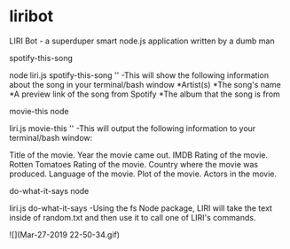 # liribot
LIRI Bot - a superduper smart node.js application written by a dumb man  


spotify-this-song
 
 node liri.js spotify-this-song '' -This will show the following information about the song in your terminal/bash window *Artist(s) *The song's name *A preview link of the song from Spotify *The album that the song is from


movie-this node 

liri.js movie-this '' -This will output the following information to your terminal/bash window:

Title of the movie.
Year the movie came out.
IMDB Rating of the movie.
Rotten Tomatoes Rating of the movie.
Country where the movie was produced.
Language of the movie.
Plot of the movie.
Actors in the movie.

do-what-it-says node 

liri.js do-what-it-says -Using the fs Node package, LIRI will take the text inside of random.txt and then use it to call one of LIRI's commands. 

![](Mar-27-2019 22-50-34.gif)